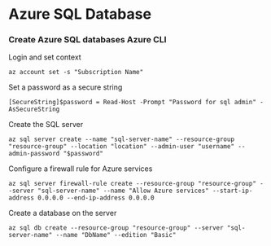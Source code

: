 # Azure SQL Database

### Create Azure SQL databases Azure CLI

Login and set context

`az account set -s "Subscription Name"`

Set a password as a secure string

`[SecureString]$password = Read-Host -Prompt "Password for sql admin" -AsSecureString`

Create the SQL server

`az sql server create --name "sql-server-name" --resource-group "resource-group" --location "location" --admin-user "username" --admin-password "$password"`

Configure a firewall rule for Azure services

`az sql server firewall-rule create --resource-group "resource-group" --server "sql-server-name" --name "Allow Azure services" --start-ip-address 0.0.0.0 --end-ip-address 0.0.0.0`

Create a database on the server

`az sql db create --resource-group "resource-group" --server "sql-server-name" --name "DbName" --edition "Basic"`
